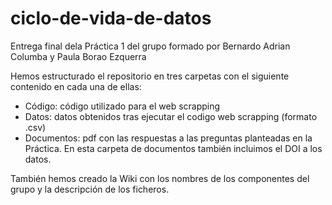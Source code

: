 # ciclo-de-vida-de-datos
Entrega final dela Práctica 1 del grupo formado por
    Bernardo Adrian Columba y Paula Borao Ezquerra
     
Hemos estructurado el repositorio en tres carpetas con el siguiente contenido en cada una de ellas:
- Código: código utilizado para el web scrapping
- Datos: datos obtenidos tras ejecutar el codigo web scrapping (formato .csv)
- Documentos: pdf con las respuestas a las preguntas planteadas en la Práctica. 
En esta carpeta de documentos también incluimos el DOI a los datos.

También hemos creado la Wiki con los nombres de los componentes del grupo y la descripción de los ficheros. 
